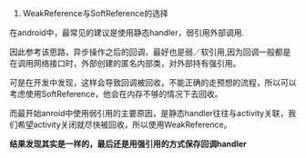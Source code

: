 1. WeakReference与SoftReference的选择

在android中，最常见的建议是使用静态handler，弱引用外部调用.

因此参考该思路，异步操作之后的回调，最好也是弱／软引用,因为回调一般都是在调用网络接口时，外部创建的匿名内部类，对外部持有强引用。

可是在开发中发现，这样会导致回调被回收，不能正确的走预想的流程，所以可以考虑使用SoftReference，他会在内存不够的情况下去回收。

而最开始anroid中使用弱引用的主要原因，是静态handler往往与activity关联，我们希望activity关闭就尽快被回收，所以使用WeakReference。

__结果发现其实是一样的，最后还是用强引用的方式保存回调handler__
